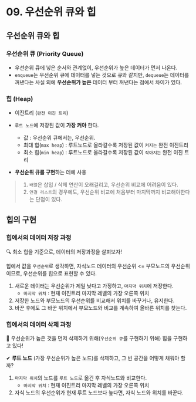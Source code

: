 # 09. 우선순위 큐와 힙

## 우선순위 큐와 힙

### 우선순위 큐 (Priority Queue)

- 우선순위 큐에 넣은 순서와 관계없이, 우선순위가 높은 데이터가 먼저 나온다.
- `enqueue`는 우선순위 큐에 데이터를 넣는 것으로 큐와 같지만, `dequeue`는 데이터를 꺼낸다는 사실 외에 **우선순위가 높은** 데이터 부터 꺼낸다는 점에서 차이가 있다.

### 힙 (Heap)

- 이진트리 (`완전 이진 트리`)
- `루트 노드`에 저장된 값이 **가장 커야** 한다.
    - 값 : 우선순위 큐에서는, 우선순위.
    - 최대 힙(`max heap`) : 루트노드로 올라갈수록 저장된 값이 `커지는` 완전 이진트리
    - 최소 힙(`min heap`) : 루트노드로 올라갈수록 저장된 값이 `작아지는` 완전 이진 트리

- **우선순위 큐를 구현**하는 데에 사용  

> 1. `배열`은 삽입 / 삭제 연산이 오래걸리고, 우선순위 비교에 어려움이 있다. 
>2. `연결 리스트`의 경우에도, 우선순위 비교에 처음부터 마지막까지 비교해야한다는 단점이 있다.

## 힙의 구현

### 힙에서의 데이터 저장 과정

🔍 최소 힙을 기준으로, 데이터의 저장과정을 살펴보자!

힙에서 값을 `우선순위`로 생각하면, 자식노드 데이터의 우선순위 <= 부모노드의 우선순위이므로, 우선순위를 힙으로 표현할 수 있다.

1. 새로운 데이터는 우선순위가 제일 낮다고 가정하고, `마지막 위치`에 저장한다.
    - `마지막 위치` : 현재 이진트리 마지막 레벨의 가장 오른쪽 위치
2. 저장한 노드와 부모노드의 우선순위를 비교해서 위치를 바꾸거나, 유지한다.
3. 바꾼 후에도 그 바꾼 위치에서 부모노드와 비교를 계속하여 올바른 위치를 찾는다.

### 힙에서의 데이터 삭제 과정

🤔 우선순위가 높은 것을 먼저 삭제하기 위해(`우선순위 큐`를 구현하기 위해) 힙을 구현하고 있다!

✔ **루트 노드** (가장 우선순위가 높은 노드)를 삭제하고, 그 빈 공간을 어떻게 채워야 할까?

1. `마지막 위치`의 노드를 `루트 노드`로 옮긴 후 자식노드와 비교한다. 
    - `마지막 위치` : 현재 이진트리 마지막 레벨의 가장 오른쪽 위치
2. 자식 노드의 우선순위가 현재 루트 노드보다 높다면, 자식 노드와 위치를 바꾼다.

